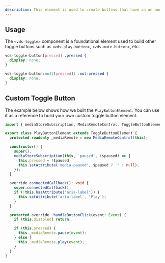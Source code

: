 ```yaml
---
description: This element is used to create buttons that have an on and off state (i.e., toggle).
---
```


## Usage

The `<vds-toggle>` component is a foundational element used to build other toggle buttons such as
`<vds-play-button>`, `<vds-mute-button>`, etc.

<slot name="usage" />

```css
vds-toggle-button[pressed] .pressed {
  display: none;
}

vds-toggle-button:not([pressed]) .not-pressed {
  display: none;
}
```

## Custom Toggle Button

The example below shows how we built the `PlayButtonElement`. You can use it as a reference to
build your own custom toggle button element.

```ts title="PlayButtonElement.ts"|copy
import { mediaStoreSubscription, MediaRemoteControl, ToggleButtonElement } from '@vidstack/player';

export class PlayButtonElement extends ToggleButtonElement {
  protected readonly _mediaRemote = new MediaRemoteControl(this);

  constructor() {
    super();
    mediaStoreSubscription(this, 'paused', ($paused) => {
      this.pressed = !$paused;
      this.setAttribute('media-paused', $paused ? '' : null);
    });
  }

  override connectedCallback(): void {
    super.connectedCallback();
    if (!this.hasAttribute('aria-label')) {
      this.setAttribute('aria-label', 'Play');
    }
  }

  protected override _handleButtonClick(event: Event) {
    if (this.disabled) return;

    if (this.pressed) {
      this._mediaRemote.pause(event);
    } else {
      this._mediaRemote.play(event);
    }
  }
}
```
